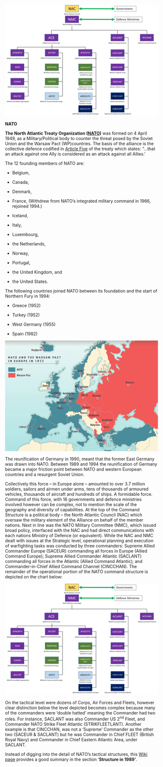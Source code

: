 ![](/assets/images/nato/image1.png)

**NATO**

**The North Atlantic Treaty Organization
([NATO](https://www.nato.int/cps/ic/natohq/index.htm))** was formed on 4
April 1949, as a Military/Political body to counter the threat posed by
the Soviet Union and the Warsaw Pact (WP)countries. The basis of the
alliance is the collective defence codified in [Article
Five](https://www.nato.int/cps/ic/natohq/topics_110496.htm) of the
treaty which states: “…that an attack against one Ally is considered as
an attack against all Allies.’

The 12 founding members of NATO are:

  - Belgium,

  - Canada,

  - Denmark,

  - France, (Withdrew from NATO’s integrated military command in 1966,
    rejoined 1994.)

  - Iceland,

  - Italy,

  - Luxembourg,

  - the Netherlands,

  - Norway,

  - Portugal,

  - the United Kingdom, and

  - the United States.

The following countries joined NATO between its foundation and the start
of Northern Fury in 1994:

  - Greece (1952)

  - Turkey (1952)

  - West Germany (1955)

  - Spain (1982)
    
  ![](/assets/images/nato/image2.png)

The reunification of Germany in 1990, meant that the former East Germany
was drawn into NATO. Between 1989 and 1994 the reunification of Germany
became a major friction point between NATO and western European
countries and a resurgent Soviet Union.

Collectively this force – in Europe alone – amounted to over 3.7 million
soldiers, sailors and airmen under arms, tens of thousands of armoured
vehicles, thousands of aircraft and hundreds of ships. A formidable
force. Command of this force, with 16 governments and defence ministries
involved however can be complex, not to mention the scale of the
geography and diversity of capabilities. At the top of the Command
Structure is a political body – the North Atlantic Council (NAC) which
oversaw the military element of the Alliance on behalf of the member
nations. Next in line was the NATO Military Committee (NMC), which
issued broad policy, interfaced with the NAC and had direct
communications with each nations Ministry of Defence (or equivalent).
While the NAC and NMC dealt with issues at the Strategic level,
operational planning and execution of warfighting tasks was conducted by
three commanders: Supreme Allied Commander Europe (SACEUR) commanding
all forces in Europe (Allied Command Europe); Supreme Allied Commander
Atlantic (SACLANT) commanding all forces in the Atlantic (Allied Command
Atlantic); and Commander-in-Chief Allied Command Channel (CINCCHAN). The
remainder of the operational portion of the NATO command structure is
depicted on the chart below:

![](/assets/images/nato/image3.png)

On the tactical level were dozens of Corps, Air Forces and Fleets,
however clear distinction below the level depicted becomes complex
because many of the commanders were ‘double hatted’ meaning the
Commander had two roles. For instance, SACLANT was also Commander US
2<sup>nd</sup> Fleet, and Commander NATO Strike Fleet Atlantic
(STRIKFLEETLANT). Another example is that CINCCHAN, was not a ‘Supreme’
Commander as the other two (SACEUR & SACLANT) but he was Commander in
Chief FLEET (British Royal Navy) and Commander in Chief Eastern Atlantic
Area, under SACLANT.

Instead of digging into the detail of NATO’s tactical structures, this
[Wiki
page](https://en.wikipedia.org/wiki/Structure_of_NATO#Structure_in_1989)
provides a good summary in the section ‘**Structure in 1989’**.

